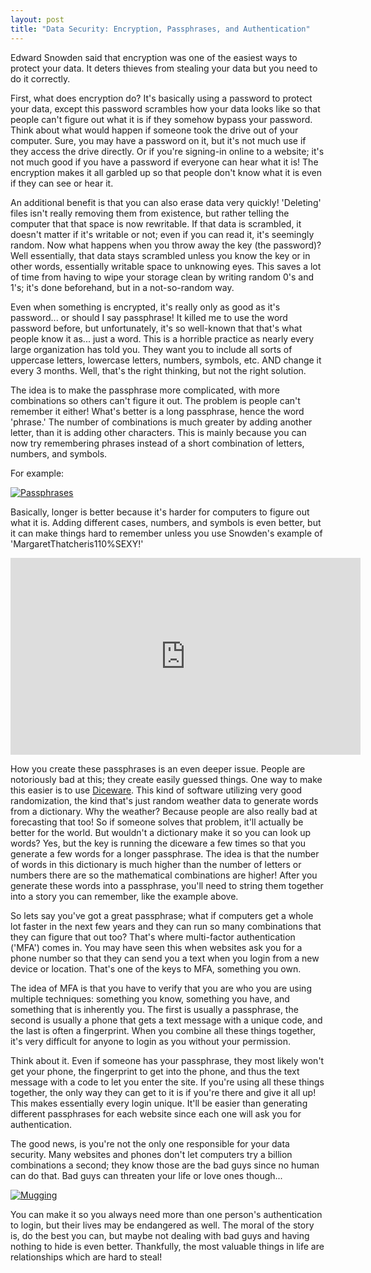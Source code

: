 ```yaml
---
layout: post
title: "Data Security: Encryption, Passphrases, and Authentication"
---
```


Edward Snowden said that encryption was one of the easiest ways to protect your data. It deters thieves from stealing your data but you need to do it correctly.

First, what does encryption do? It's basically using a password to protect your data, except this password scrambles how your data looks like so that people can't figure out what it is if they somehow bypass your password. Think about what would happen if someone took the drive out of your computer. Sure, you may have a password on it, but it's not much use if they access the drive directly. Or if you're signing-in online to a website; it's not much good if you have a password if everyone can hear what it is! The encryption makes it all garbled up so that people don't know what it is even if they can see or hear it.

An additional benefit is that you can also erase data very quickly! 'Deleting' files isn't really removing them from existence, but rather telling the computer that that space is now rewritable. If that data is scrambled, it doesn't matter if it's writable or not; even if you can read it, it's seemingly random. Now what happens when you throw away the key (the password)? Well essentially, that data stays scrambled unless you know the key or in other words, essentially writable space to unknowing eyes. This saves a lot of time from having to wipe your storage clean by writing random 0's and 1's; it's done beforehand, but in a not-so-random way.

Even when something is encrypted, it's really only as good as it's password... or should I say passphrase! It killed me to use the word password before, but unfortunately, it's so well-known that that's what people know it as... just a word. This is a horrible practice as nearly every large organization has told you. They want you to include all sorts of uppercase letters, lowercase letters, numbers, symbols, etc. AND change it every 3 months. Well, that's the right thinking, but not the right solution.

The idea is to make the passphrase more complicated, with more combinations so others can't figure it out. The problem is people can't remember it either! What's better is a long passphrase, hence the word 'phrase.' The number of combinations is much greater by adding another letter, than it is adding other characters. This is mainly because you can now try remembering phrases instead of a short combination of letters, numbers, and symbols.

For example:

[![Passphrases](https://imgs.xkcd.com/comics/password_strength.png)](https://xkcd.com/936/)

Basically, longer is better because it's harder for computers to figure out what it is. Adding different cases, numbers, and symbols is even better, but it can make things hard to remember unless you use Snowden's example of 'MargaretThatcheris110%SEXY!'

<iframe width="560" height="315" src="https://www.youtube.com/embed/yzGzB-yYKcc" frameborder="0" allowfullscreen></iframe>

How you create these passphrases is an even deeper issue. People are notoriously bad at this; they create easily guessed things. One way to make this easier is to use [Diceware](https://en.wikipedia.org/wiki/Diceware). This kind of software utilizing very good randomization, the kind that's just random weather data to generate words from a dictionary. Why the weather? Because people are also really bad at forecasting that too! So if someone solves that problem, it'll actually be better for the world. But wouldn't a dictionary make it so you can look up words? Yes, but the key is running the diceware a few times so that you generate a few words for a longer passphrase. The idea is that the number of words in this dictionary is much higher than the number of letters or numbers there are so the mathematical combinations are higher! After you generate these words into a passphrase, you'll need to string them together into a story you can remember, like the example above.

So lets say you've got a great passphrase; what if computers get a whole lot faster in the next few years and they can run so many combinations that they can figure that out too? That's where multi-factor authentication ('MFA') comes in. You may have seen this when websites ask you for a phone number so that they can send you a text when you login from a new device or location. That's one of the keys to MFA, something you own.

The idea of MFA is that you have to verify that you are who you are using multiple techniques: something you know, something you have, and something that is inherently you. The first is usually a passphrase, the second is usually a phone that gets a text message with a unique code, and the last is often a fingerprint. When you combine all these things together, it's very difficult for anyone to login as you without your permission.

Think about it. Even if someone has your passphrase, they most likely won't get your phone, the fingerprint to get into the phone, and thus the text message with a code to let you enter the site. If you're using all these things together, the only way they can get to it is if you're there and give it all up! This makes essentially every login unique. It'll be easier than generating different passphrases for each website since each one will ask you for authentication.

The good news, is you're not the only one responsible for your data security. Many websites and phones don't let computers try a billion combinations a second; they know those are the bad guys since no human can do that. Bad guys can threaten your life or love ones though...

[![Mugging](https://imgs.xkcd.com/comics/security.png)](https://xkcd.com/538/)

You can make it so you always need more than one person's authentication to login, but their lives may be endangered as well. The moral of the story is, do the best you can, but maybe not dealing with bad guys and having nothing to hide is even better. Thankfully, the most valuable things in life are relationships which are hard to steal!
